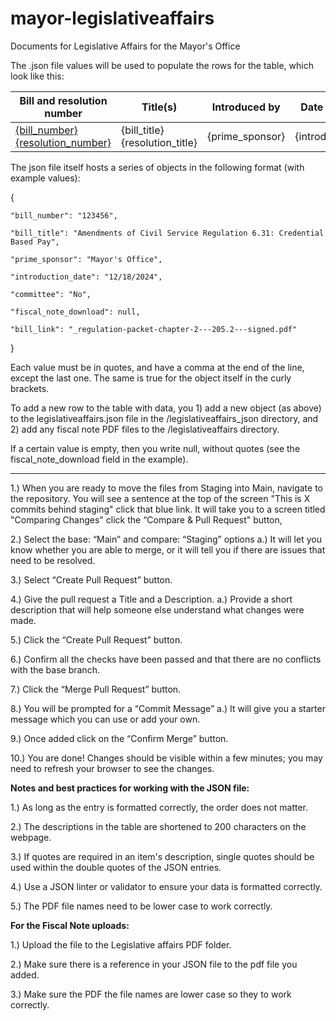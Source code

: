 # mayor-legislativeaffairs
Documents for Legislative Affairs for the Mayor's Office

The .json file values will be used to populate the rows for the table, which look like this:

| Bill and resolution number | Title(s) | Introduced by                                                     | Date introduced |  Assigned committee  | Link to fiscal note |
|---------------|------------------------|---------------------------------------------------------------------------|:--------------------:|:--------------:|------------------------|
| <a href="{bill_link}">{bill_number}</a> <a href="{resolution_link}">{resolution_number}</a> | {bill_title} {resolution_title}           | {prime_sponsor} | {introduction_date} | {committee}       | {fiscal_note_download} |


The json file itself hosts a series of objects in the following format (with example values):

{

    "bill_number": "123456",
    
    "bill_title": "Amendments of Civil Service Regulation 6.31: Credential Based Pay",
    
    "prime_sponsor": "Mayor's Office",
    
    "introduction_date": "12/18/2024",

    "committee": "No",
    
    "fiscal_note_download": null,
    
    "bill_link": "_regulation-packet-chapter-2---205.2---signed.pdf"
    
}

Each value must be in quotes, and have a comma at the end of the line, except the last one. The same is true for the object itself in the curly brackets.

To add a new row to the table with data, you 1) add a new object (as above) to the legislativeaffairs.json file in the /legislativeaffairs_json directory, and 2) add any fiscal note PDF files to the /legislativeaffairs directory.

If a certain value is empty, then you write null, without quotes (see the fiscal_note_download field in the example).

*************

1.) When you are ready to move the files from Staging into Main, navigate to the repository. You will see a sentence at the top of the screen "This is X commits behind staging" click that blue link. It will take you to a screen titled "Comparing Changes" click the “Compare & Pull Request" button,

2.) Select the base: “Main” and compare: “Staging” options
    a.) It will let you know whether you are able to merge, or it will tell you if there are issues that need to be resolved.
    
3.) Select “Create Pull Request” button.

4.) Give the pull request a Title and a Description.
    a.) Provide a short description that will help someone else understand what changes were made.
    
5.) Click the “Create Pull Request” button.

6.) Confirm all the checks have been passed and that there are no conflicts with the base branch.

7.) Click the “Merge Pull Request” button.

8.) You will be prompted for a “Commit Message”
    a.) It will give you a starter message which you can use or add your own.
    
9.) Once added click on the “Confirm Merge” button.

10.) You are done! Changes should be visible within a few minutes; you may need to refresh your browser to see the changes. 


**Notes and best practices for working with the JSON file:**

1.) As long as the entry is formatted correctly, the order does not matter.

2.) The descriptions in the table are shortened to 200 characters on the webpage.

3.) If quotes are required in an item's description, single quotes should be used within the double quotes of the JSON entries.

4.) Use a JSON linter or validator to ensure your data is formatted correctly.

5.) The PDF file names need to be lower case to work correctly.


**For the Fiscal Note uploads:**

1.) Upload the file to the Legislative affairs PDF folder.

2.) Make sure there is a reference in your JSON file to the pdf file you added.

3.) Make sure the PDF the file names are lower case so they to work correctly.
